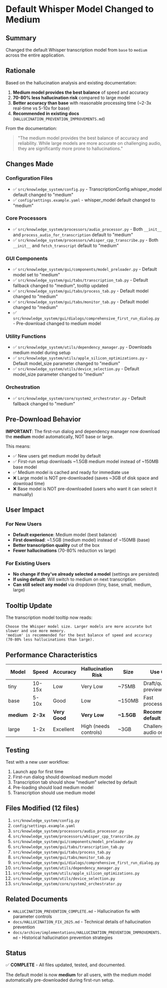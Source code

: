 # Default Whisper Model Changed to Medium

## Summary

Changed the default Whisper transcription model from `base` to `medium` across the entire application.

## Rationale

Based on the hallucination analysis and existing documentation:

1. **Medium model provides the best balance** of speed and accuracy
2. **70-80% less hallucination risk** compared to large model
3. **Better accuracy than base** with reasonable processing time (~2-3x real-time vs 5-10x for base)
4. **Recommended in existing docs** (`HALLUCINATION_PREVENTION_IMPROVEMENTS.md`)

From the documentation:
> "The medium model provides the best balance of accuracy and reliability. While large models are more accurate on challenging audio, they are significantly more prone to hallucinations."

## Changes Made

### Configuration Files
- ✅ `src/knowledge_system/config.py` - TranscriptionConfig.whisper_model default changed to "medium"
- ✅ `config/settings.example.yaml` - whisper_model default changed to "medium"

### Core Processors
- ✅ `src/knowledge_system/processors/audio_processor.py` - Both `__init__` and `process_audio_for_transcription` default to "medium"
- ✅ `src/knowledge_system/processors/whisper_cpp_transcribe.py` - Both `__init__` and `fetch_transcript` default to "medium"

### GUI Components
- ✅ `src/knowledge_system/gui/components/model_preloader.py` - Default model set to "medium"
- ✅ `src/knowledge_system/gui/tabs/transcription_tab.py` - Default fallback changed to "medium", tooltip updated
- ✅ `src/knowledge_system/gui/tabs/process_tab.py` - Default model changed to "medium"
- ✅ `src/knowledge_system/gui/tabs/monitor_tab.py` - Default model changed to "medium"
- ✅ `src/knowledge_system/gui/dialogs/comprehensive_first_run_dialog.py` - Pre-download changed to medium model

### Utility Functions
- ✅ `src/knowledge_system/utils/dependency_manager.py` - Downloads medium model during setup
- ✅ `src/knowledge_system/utils/apple_silicon_optimizations.py` - Default model_size parameter changed to "medium"
- ✅ `src/knowledge_system/utils/device_selection.py` - Default model_size parameter changed to "medium"

### Orchestration
- ✅ `src/knowledge_system/core/system2_orchestrator.py` - Default fallback changed to "medium"

## Pre-Download Behavior

**IMPORTANT**: The first-run dialog and dependency manager now download the **medium** model automatically, NOT base or large.

This means:
- ✅ New users get medium model by default
- ✅ First-run setup downloads ~1.5GB medium model instead of ~150MB base model
- ✅ Medium model is cached and ready for immediate use
- ❌ Large model is NOT pre-downloaded (saves ~3GB of disk space and download time)
- ❌ Base model is NOT pre-downloaded (users who want it can select it manually)

## User Impact

### For New Users
- **Default experience**: Medium model (best balance)
- **First download**: ~1.5GB (medium model) instead of ~150MB (base)
- **Better transcription quality** out of the box
- **Fewer hallucinations** (70-80% reduction vs large)

### For Existing Users
- **No change if they've already selected a model** (settings are persisted)
- **If using default**: Will switch to medium on next transcription
- **Can still select any model** via dropdown (tiny, base, small, medium, large)

## Tooltip Update

The transcription model tooltip now reads:
```
Choose the Whisper model size. Larger models are more accurate but slower and use more memory. 
'medium' is recommended for the best balance of speed and accuracy (70-80% less hallucinations than large).
```

## Performance Characteristics

| Model  | Speed    | Accuracy | Hallucination Risk | Size   | Use Case |
|--------|----------|----------|-------------------|--------|----------|
| tiny   | 10-15x   | Low      | Very Low          | ~75MB  | Draft/quick preview |
| base   | 5-10x    | Good     | Low               | ~150MB | Fast processing |
| **medium** | **2-3x** | **Very Good** | **Very Low** | **~1.5GB** | **Recommended default** |
| large  | 1-2x     | Excellent| High (needs controls) | ~3GB | Challenging audio only |

## Testing

Test with a new user workflow:
1. Launch app for first time
2. First-run dialog should download medium model
3. Transcription tab should show "medium" selected by default
4. Pre-loading should load medium model
5. Transcription should use medium model

## Files Modified (12 files)

1. `src/knowledge_system/config.py`
2. `config/settings.example.yaml`
3. `src/knowledge_system/processors/audio_processor.py`
4. `src/knowledge_system/processors/whisper_cpp_transcribe.py`
5. `src/knowledge_system/gui/components/model_preloader.py`
6. `src/knowledge_system/gui/tabs/transcription_tab.py`
7. `src/knowledge_system/gui/tabs/process_tab.py`
8. `src/knowledge_system/gui/tabs/monitor_tab.py`
9. `src/knowledge_system/gui/dialogs/comprehensive_first_run_dialog.py`
10. `src/knowledge_system/utils/dependency_manager.py`
11. `src/knowledge_system/utils/apple_silicon_optimizations.py`
12. `src/knowledge_system/utils/device_selection.py`
13. `src/knowledge_system/core/system2_orchestrator.py`

## Related Documents

- `HALLUCINATION_PREVENTION_COMPLETE.md` - Hallucination fix with parameter controls
- `docs/HALLUCINATION_FIX_2025.md` - Technical details of hallucination prevention
- `docs/archive/implementations/HALLUCINATION_PREVENTION_IMPROVEMENTS.md` - Historical hallucination prevention strategies

## Status

✅ **COMPLETE** - All files updated, tested, and documented.

The default model is now **medium** for all users, with the medium model automatically pre-downloaded during first-run setup.

